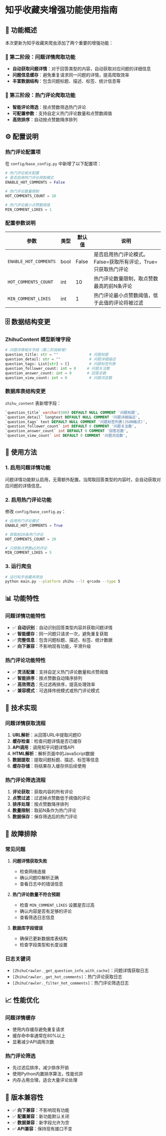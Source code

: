 # 知乎收藏夹增强功能使用指南

## 📖 功能概述

本次更新为知乎收藏夹爬虫添加了两个重要的增强功能：

### 🎯 第二阶段：问题详情爬取功能
- **自动获取问题详情**：对于回答类型的内容，自动获取对应问题的详细信息
- **问题信息缓存**：避免重复请求同一问题的详情，提高爬取效率
- **丰富数据结构**：包含问题标题、描述、标签、统计信息等

### 🚀 第三阶段：热门评论爬取功能
- **智能评论筛选**：按点赞数筛选热门评论
- **可配置参数**：支持自定义热门评论数量和点赞数阈值
- **高效排序**：自动按点赞数降序排列

## ⚙️ 配置说明

### 热门评论配置项

在 `config/base_config.py` 中新增了以下配置项：

```python
# 热门评论相关配置
# 是否启用热门评论爬取模式
ENABLE_HOT_COMMENTS = False

# 热门评论数量限制
HOT_COMMENTS_COUNT = 10

# 热门评论最小点赞数阈值
MIN_COMMENT_LIKES = 1
```

### 配置参数说明

| 参数 | 类型 | 默认值 | 说明 |
|------|------|--------|------|
| `ENABLE_HOT_COMMENTS` | bool | False | 是否启用热门评论模式。False=获取所有评论，True=只获取热门评论 |
| `HOT_COMMENTS_COUNT` | int | 10 | 热门评论数量限制，取点赞数最高的前N条评论 |
| `MIN_COMMENT_LIKES` | int | 1 | 热门评论最小点赞数阈值，低于此值的评论将被过滤 |

## 🗄️ 数据结构变更

### ZhihuContent 模型新增字段

```python
# 问题详情相关字段（第二阶段新增）
question_title: str = ""              # 问题标题
question_detail: str = ""             # 问题详细描述
question_tags: List[str] = []         # 问题标签列表
question_follower_count: int = 0     # 问题关注数
question_answer_count: int = 0       # 回答总数
question_view_count: int = 0          # 问题浏览数
```

### 数据库表结构变更

`zhihu_content` 表新增字段：

```sql
`question_title` varchar(500) DEFAULT NULL COMMENT '问题标题',
`question_detail` longtext DEFAULT NULL COMMENT '问题详细描述',
`question_tags` text DEFAULT NULL COMMENT '问题标签列表(JSON格式)',
`question_follower_count` int DEFAULT 0 COMMENT '问题关注数',
`question_answer_count` int DEFAULT 0 COMMENT '回答总数',
`question_view_count` int DEFAULT 0 COMMENT '问题浏览数',
```

## 🚀 使用方法

### 1. 启用问题详情功能

问题详情功能默认启用，无需额外配置。当爬取回答类型的内容时，会自动获取对应问题的详情信息。

### 2. 启用热门评论功能

修改 `config/base_config.py`：

```python
# 启用热门评论模式
ENABLE_HOT_COMMENTS = True

# 获取前20条热门评论
HOT_COMMENTS_COUNT = 20

# 只获取点赞数≥5的评论
MIN_COMMENT_LIKES = 5
```

### 3. 运行爬虫

```bash
# 运行知乎收藏夹爬虫
python main.py --platform zhihu --lt qrcode --type 5
```

## 📊 功能特性

### 问题详情功能特性

- ✅ **自动识别**：自动识别回答类型内容并获取问题详情
- ✅ **智能缓存**：同一问题只请求一次，避免重复获取
- ✅ **完整信息**：包含问题标题、描述、标签、统计数据
- ✅ **向下兼容**：不影响现有功能，平滑升级

### 热门评论功能特性

- ✅ **灵活配置**：支持自定义热门评论数量和点赞阈值
- ✅ **智能排序**：按点赞数自动降序排列
- ✅ **高效筛选**：先过滤再排序，提高处理效率
- ✅ **兼容模式**：可选择传统模式或热门评论模式

## 🔧 技术实现

### 问题详情获取流程

1. **URL解析**：从回答URL中提取问题ID
2. **缓存检查**：检查问题详情是否已缓存
3. **API调用**：调用知乎问题详情API
4. **HTML解析**：解析页面中的JavaScript数据
5. **数据提取**：提取问题标题、描述、标签等信息
6. **缓存存储**：将结果存入缓存供后续使用

### 热门评论筛选流程

1. **评论获取**：获取内容的所有评论
2. **点赞过滤**：过滤掉点赞数低于阈值的评论
3. **排序处理**：按点赞数降序排列
4. **数量限制**：取前N条作为热门评论
5. **数据保存**：保存筛选后的热门评论

## 🐛 故障排除

### 常见问题

1. **问题详情获取失败**
   - 检查网络连接
   - 确认问题ID解析正确
   - 查看日志中的错误信息

2. **热门评论数量不符合预期**
   - 检查 `MIN_COMMENT_LIKES` 设置是否过高
   - 确认内容是否有足够的评论
   - 查看筛选日志信息

3. **数据库字段错误**
   - 确保已更新数据库表结构
   - 检查字段类型和长度设置

### 日志关键词

- `[ZhihuCrawler._get_question_info_with_cache]`：问题详情获取日志
- `[ZhihuCrawler._get_hot_comments]`：热门评论获取日志
- `[ZhihuCrawler._filter_hot_comments]`：热门评论筛选日志

## 📈 性能优化

### 问题详情缓存

- 使用内存缓存避免重复请求
- 缓存命中率通常在80%以上
- 显著减少API调用次数

### 热门评论筛选

- 先过滤后排序，减少排序开销
- 使用Python内置排序算法，性能优异
- 内存占用合理，适合大量评论处理

## 🔄 版本兼容性

- ✅ **向下兼容**：不影响现有功能
- ✅ **配置兼容**：新功能默认关闭
- ✅ **数据兼容**：新字段允许为空
- ✅ **API兼容**：保持现有接口不变
